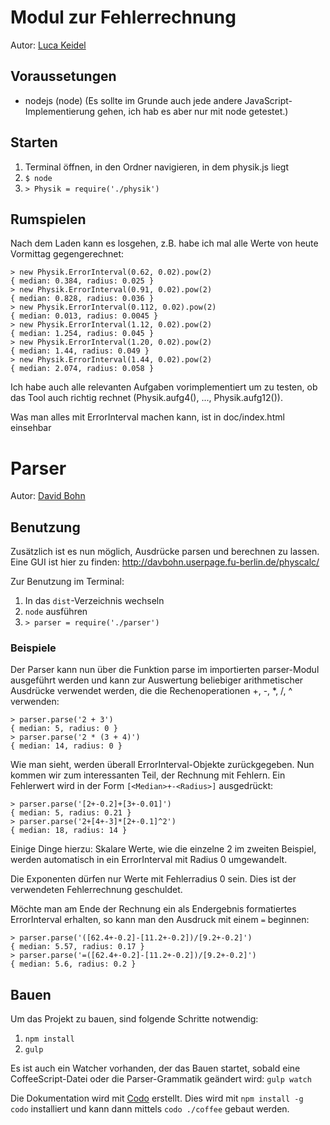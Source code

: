 # Modul zur Fehlerrechnung

Autor: [Luca Keidel](https://github.com/lkdl)

## Voraussetungen
* nodejs (node) (Es sollte im Grunde auch jede andere JavaScript-Implementierung gehen, ich hab es aber nur mit node getestet.)

## Starten

1. Terminal öffnen, in den Ordner navigieren, in dem physik.js liegt
2. `$ node`
3. `> Physik = require('./physik')`

## Rumspielen

Nach dem Laden kann es losgehen, z.B. habe ich mal alle Werte von heute Vormittag gegengerechnet:

```
> new Physik.ErrorInterval(0.62, 0.02).pow(2)
{ median: 0.384, radius: 0.025 }
> new Physik.ErrorInterval(0.91, 0.02).pow(2)
{ median: 0.828, radius: 0.036 }
> new Physik.ErrorInterval(0.112, 0.02).pow(2)
{ median: 0.013, radius: 0.0045 }
> new Physik.ErrorInterval(1.12, 0.02).pow(2)
{ median: 1.254, radius: 0.045 }
> new Physik.ErrorInterval(1.20, 0.02).pow(2)
{ median: 1.44, radius: 0.049 }
> new Physik.ErrorInterval(1.44, 0.02).pow(2)
{ median: 2.074, radius: 0.058 }

```

Ich habe auch alle relevanten Aufgaben vorimplementiert um zu testen, ob das Tool auch richtig rechnet (Physik.aufg4(), ..., Physik.aufg12()).

Was man alles mit ErrorInterval machen kann, ist in doc/index.html einsehbar

# Parser

Autor: [David Bohn](https://github.com/dbohn)

## Benutzung

Zusätzlich ist es nun möglich, Ausdrücke parsen und berechnen zu lassen. Eine GUI ist hier zu finden: http://davbohn.userpage.fu-berlin.de/physcalc/

Zur Benutzung im Terminal:

1. In das `dist`-Verzeichnis wechseln
2. `node` ausführen
3. `> parser = require('./parser')`

### Beispiele

Der Parser kann nun über die Funktion parse im importierten parser-Modul ausgeführt werden und kann zur Auswertung beliebiger arithmetischer Ausdrücke verwendet werden, die die Rechenoperationen +, -, *, /, ^ verwenden:

```
> parser.parse('2 + 3')
{ median: 5, radius: 0 }
> parser.parse('2 * (3 + 4)')
{ median: 14, radius: 0 }
```

Wie man sieht, werden überall ErrorInterval-Objekte zurückgegeben. Nun kommen wir zum interessanten Teil, der Rechnung mit Fehlern.
Ein Fehlerwert wird in der Form `[<Median>+-<Radius>]` ausgedrückt:

```
> parser.parse('[2+-0.2]+[3+-0.01]')
{ median: 5, radius: 0.21 }
> parser.parse('2+[4+-3]*[2+-0.1]^2')
{ median: 18, radius: 14 }
```

Einige Dinge hierzu: Skalare Werte, wie die einzelne 2 im zweiten Beispiel, werden automatisch in ein ErrorInterval mit Radius 0 umgewandelt.

Die Exponenten dürfen nur Werte mit Fehlerradius 0 sein. Dies ist der verwendeten Fehlerrechnung geschuldet.

Möchte man am Ende der Rechnung ein als Endergebnis formatiertes ErrorInterval erhalten, so kann man den Ausdruck mit einem `=` beginnen:

```
> parser.parse('([62.4+-0.2]-[11.2+-0.2])/[9.2+-0.2]')
{ median: 5.57, radius: 0.17 }
> parser.parse('=([62.4+-0.2]-[11.2+-0.2])/[9.2+-0.2]')
{ median: 5.6, radius: 0.2 }
```

## Bauen
Um das Projekt zu bauen, sind folgende Schritte notwendig:

1. `npm install`
2. `gulp`

Es ist auch ein Watcher vorhanden, der das Bauen startet, sobald eine CoffeeScript-Datei oder die Parser-Grammatik geändert wird: `gulp watch`

Die Dokumentation wird mit [Codo](https://github.com/coffeedoc/codo) erstellt. Dies wird mit `npm install -g codo` installiert und kann dann mittels `codo ./coffee` gebaut werden.
